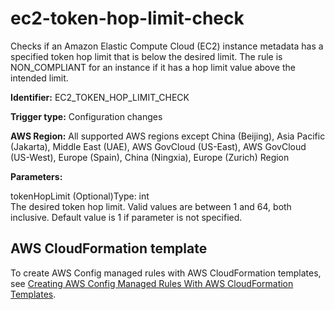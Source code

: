 # ec2\-token\-hop\-limit\-check<a name="ec2-token-hop-limit-check"></a>

Checks if an Amazon Elastic Compute Cloud \(EC2\) instance metadata has a specified token hop limit that is below the desired limit\. The rule is NON\_COMPLIANT for an instance if it has a hop limit value above the intended limit\. 

**Identifier:** EC2\_TOKEN\_HOP\_LIMIT\_CHECK

**Trigger type:** Configuration changes

**AWS Region:** All supported AWS regions except China \(Beijing\), Asia Pacific \(Jakarta\), Middle East \(UAE\), AWS GovCloud \(US\-East\), AWS GovCloud \(US\-West\), Europe \(Spain\), China \(Ningxia\), Europe \(Zurich\) Region

**Parameters:**

tokenHopLimit \(Optional\)Type: int  
The desired token hop limit\. Valid values are between 1 and 64, both inclusive\. Default value is 1 if parameter is not specified\.

## AWS CloudFormation template<a name="w2aac12c31c27b9d215c15"></a>

To create AWS Config managed rules with AWS CloudFormation templates, see [Creating AWS Config Managed Rules With AWS CloudFormation Templates](aws-config-managed-rules-cloudformation-templates.md)\.